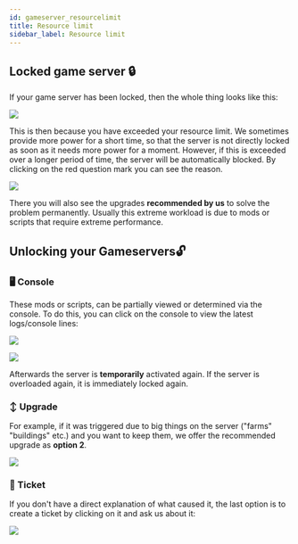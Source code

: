 ```yaml
---
id: gameserver_resourcelimit
title: Resource limit
sidebar_label: Resource limit
---
```

## Locked game server 🔒

If your game server has been locked, then the whole thing looks like this: 

![](https://screensaver01.zap-hosting.com/index.php/s/tnkfQxYoLed2jMb/preview)

This is then because you have exceeded your resource limit. We sometimes provide more power for a short time, so that the server is not directly locked as soon as it needs more power for a moment. However, if this is exceeded over a longer period of time, the server will be automatically blocked. By clicking on the red question mark you can see the reason.

![](https://screensaver01.zap-hosting.com/index.php/s/K642aCGsNbWkRQp/preview)

There you will also see the upgrades **recommended by us** to solve the problem permanently. Usually this extreme workload is due to mods or scripts that require extreme performance. 

## Unlocking your Gameservers🔓

### 🖥️ Console
These mods or scripts, can be partially viewed or determined via the console. To do this, you can click on the console to view the latest logs/console lines:

![](https://screensaver01.zap-hosting.com/index.php/s/XQ9mz9YfacWLCKX/preview)

![](https://screensaver01.zap-hosting.com/index.php/s/JNokmdXxjENc8Wg/preview)

Afterwards the server is **temporarily** activated again. If the server is overloaded again, it is immediately locked again.

### ↕️ Upgrade
For example, if it was triggered due to big things on the server ("farms" "buildings" etc.) and you want to keep them, we offer the recommended upgrade as **option 2**.

![](https://screensaver01.zap-hosting.com/index.php/s/bEz2atpCp4pdsP9/preview)

### 🎫 Ticket

If you don't have a direct explanation of what caused it, the last option is to create a ticket by clicking on it and ask us about it:


![](https://screensaver01.zap-hosting.com/index.php/s/dP47sYSeXN2crZ3/preview)





